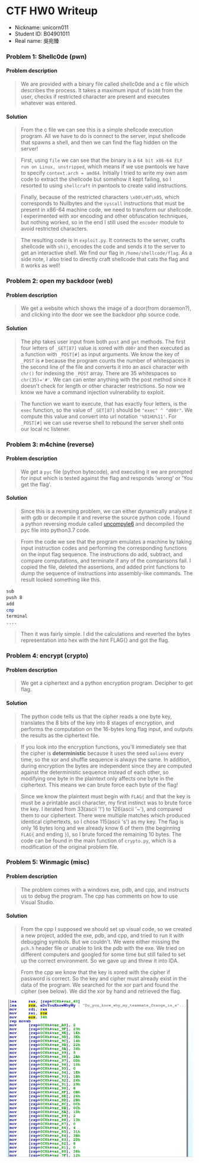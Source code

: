 # CTF HW0 Writeup

  - Nickname: unicorn011
  - Student ID: B04901011
  - Real name: 吳宛臻

### Problem 1: Shellc0de (pwn)

#### Problem description

> We are provided with a binary file called shellc0de and a c file which describes the process. It takes a maximum input of `0x100` from the user, checks if restricted character are present and executes whatever was entered.

#### Solution
> From the c file we can see this is a simple shellcode execution program. All we have to do is connect to the server, input shellcode that spawns a shell, and then we can find the flag hidden on the server!

> First, using `file` we can see that the binary is a `64 bit x86-64 ELF run on Linux, unstripped`, which means if we use pwntools we have to specify `context.arch = amd64`. Initially I tried to write my own asm code to extract the shellcode but somehow it kept failing, so I resorted to using `shellcraft` in pwntools to create valid instructions. 

> Finally, because of the restricted characters `\x00\x0f\x05`, which corresponds to Nullbytes and the `syscall` instructions that must be present in x86-64 machine code, we need to transform our shellcode. I experimented with xor encoding and other obfuscation techniques, but nothing worked, so in the end I still used the `encoder` module to avoid restricted characters.

> The resulting code is in `exploit.py`. It connects to the server, crafts shellcode with `sh()`, encodes the code and sends it to the server to get an interactive shell. We find our flag in `/home/shellcode/flag`. As a side note, I also tried to directly craft shellcode that cats the flag and it works as well!

### Problem 2: open my backdoor (web)

#### Problem description

> We get a website which shows the image of a door(from doraemon?), and clicking into the door we see the backdoor php source code.

#### Solution
> The php takes user input from both `post` and `get` methods. The first four letters of `_GET[87]` value is xored with `d00r` and then executed as a function with `_POST[#]` as input arguments. We know the key of `_POST` is `#` because the program counts the number of whitespaces in the second line of the file and converts it into an ascii character with `chr()` for indexing the `_POST` array. There are 35 whitespaces so `chr(35)='#'`. We can can enter anything with the post method since it doesn't check for length or other character restrictions. So now we know we have a command injection vulnerability to exploit. 

> The function we want to execute, that has exactly four letters, is the `exec` function, so the value of `_GET[87]` should be `"exec" ^ "d00r"`. We compute this value and convert into url notation `'%01HU%11'`. For `_POST[#]` we can use reverse shell to rebound the server shell onto our local nc listener.


### Problem 3: m4chine (reverse)

#### Problem description

> We get a `pyc` file (python bytecode), and executing it we are prompted for input which is tested against the flag and responds 'wrong' or 'You get the flag'.

#### Solution
> Since this is a reversing problem, we can either dynamically analyse it with gdb or decompile it and reverse the source python code. I found a python reversing module called [uncompyle6](https://github.com/rocky/python-uncompyle6) and decompiled the pyc file into python3.7 code.

> From the code we see that the program emulates a machine by taking input instruction codes and performing the corresponding functions on the input flag sequence. The instructions do add, subtract, and compare computations, and terminate if any of the comparisons fail. I copied the file, deleted the assertions, and added print functions to dump the sequence of instructions into assembly-like commands. The result looked something like this.

```sh
sub
push 8
add
cmp
terminal
....
```
> Then it was fairly simple. I did the calculations and reverted the bytes representation into hex with the hint FLAG{} and got the flag.


### Problem 4: encrypt (crypto)

#### Problem description

> We get a ciphertext and a python encryption program. Decipher to get flag.

#### Solution
> The python code tells us that the cipher reads a one byte key, translates the 8 bits of the key into 8 stages of encryption, and performs the computation on the 16-bytes long flag input, and outputs the results as the ciphertext file. 

> If you look into the encryption functions, you'll immediately see that the cipher is **deterministic** because it uses the seed `oalieno` every time, so the xor and shuffle sequence is always the same. In addition, during encryption the bytes are independent since they are computed against the deterministic sequence instead of each other, so modifying one byte in the plaintext only affects one byte in the ciphertext. This means we can brute force each byte of the flag!

> Since we know the plaintext must begin with `FLAG{` and that the key is must be a printable ascii character, my first instinct was to brute force the key. I iterated from 33(ascii '!') to 126(ascii '~'), and compared them to our ciphertext. There were multiple matches which produced identical ciphertexts, so I chose 115(ascii 's') as my key. The flag is only 16 bytes long and we already know 6 of them (the beginning `FLAG{` and ending `}`), so I brute forced the remaining 10 bytes. The code can be found in the main function of `crypto.py`, which is a modification of the original problem file.

### Problem 5: Winmagic (misc)

#### Problem description

> The problem comes with a windows exe, pdb, and cpp, and instructs us to debug the program. The cpp has comments on how to use Visual Studio.

#### Solution
> From the cpp I supposed we should set up visual code, so we created a new project, added the exe, pdb, and cpp, and tried to run it with debugging symbols. But we couldn't. We were either missing the `pch.h` header file or unable to link the pdb with the exe. We tried on different computers and googled for some time but still failed to set up the correct environment. So we gave up and threw it into IDA.

> From the cpp we know that the key is xored with the cipher if password is correct. So the key and cipher must already exist in the data of the program. We searched for the xor part and found the cipher (see below). We did the xor by hand and retrieved the flag.

![](src/winmagic.png)

